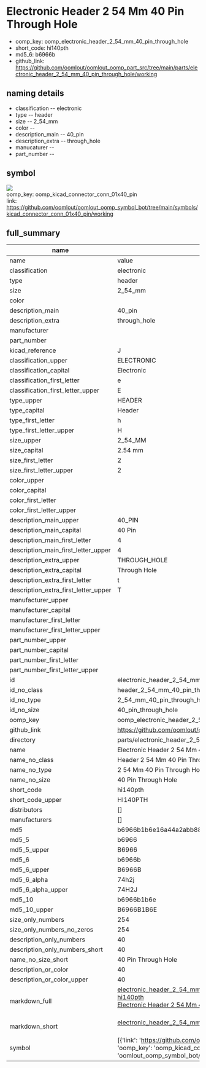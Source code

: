 # Electronic Header 2 54 Mm 40 Pin Through Hole

  
* oomp_key: oomp_electronic_header_2_54_mm_40_pin_through_hole 
* short_code: hi140pth
* md5_6: b6966b  
* github_link: https://github.com/oomlout/oomlout_oomp_part_src/tree/main/parts/electronic_header_2_54_mm_40_pin_through_hole/working  
## naming details
* classification -- electronic
* type -- header
* size -- 2_54_mm
* color -- 
* description_main -- 40_pin
* description_extra -- through_hole
* manucaturer -- 
* part_number -- 



## symbol

![](symbol/{index}/working/working_600.png)  
oomp_key: oomp_kicad_connector_conn_01x40_pin  
link: https://github.com/oomlout/oomlout_oomp_symbol_bot/tree/main/symbols/kicad_connector_conn_01x40_pin/working  


## full_summary
| name | value | 
| --- | --- | 
| name | value | 
| classification | electronic | 
| type | header | 
| size | 2_54_mm | 
| color |  | 
| description_main | 40_pin | 
| description_extra | through_hole | 
| manufacturer |  | 
| part_number |  | 
| kicad_reference | J | 
| classification_upper | ELECTRONIC | 
| classification_capital | Electronic | 
| classification_first_letter | e | 
| classification_first_letter_upper | E | 
| type_upper | HEADER | 
| type_capital | Header | 
| type_first_letter | h | 
| type_first_letter_upper | H | 
| size_upper | 2_54_MM | 
| size_capital | 2.54 mm | 
| size_first_letter | 2 | 
| size_first_letter_upper | 2 | 
| color_upper |  | 
| color_capital |  | 
| color_first_letter |  | 
| color_first_letter_upper |  | 
| description_main_upper | 40_PIN | 
| description_main_capital | 40 Pin | 
| description_main_first_letter | 4 | 
| description_main_first_letter_upper | 4 | 
| description_extra_upper | THROUGH_HOLE | 
| description_extra_capital | Through Hole | 
| description_extra_first_letter | t | 
| description_extra_first_letter_upper | T | 
| manufacturer_upper |  | 
| manufacturer_capital |  | 
| manufacturer_first_letter |  | 
| manufacturer_first_letter_upper |  | 
| part_number_upper |  | 
| part_number_capital |  | 
| part_number_first_letter |  | 
| part_number_first_letter_upper |  | 
| id | electronic_header_2_54_mm_40_pin_through_hole | 
| id_no_class | header_2_54_mm_40_pin_through_hole | 
| id_no_type | 2_54_mm_40_pin_through_hole | 
| id_no_size | 40_pin_through_hole | 
| oomp_key | oomp_electronic_header_2_54_mm_40_pin_through_hole | 
| github_link | https://github.com/oomlout/oomlout_oomp_part_src/tree/main/parts/electronic_header_2_54_mm_40_pin_through_hole/working | 
| directory | parts/electronic_header_2_54_mm_40_pin_through_hole | 
| name | Electronic Header 2 54 Mm 40 Pin Through Hole | 
| name_no_class | Header 2 54 Mm 40 Pin Through Hole | 
| name_no_type | 2 54 Mm 40 Pin Through Hole | 
| name_no_size | 40 Pin Through Hole | 
| short_code | hi140pth | 
| short_code_upper | HI140PTH | 
| distributors | [] | 
| manufacturers | [] | 
| md5 | b6966b1b6e16a44a2abb887df334e17a | 
| md5_5 | b6966 | 
| md5_5_upper | B6966 | 
| md5_6 | b6966b | 
| md5_6_upper | B6966B | 
| md5_6_alpha | 74h2j | 
| md5_6_alpha_upper | 74H2J | 
| md5_10 | b6966b1b6e | 
| md5_10_upper | B6966B1B6E | 
| size_only_numbers | 254 | 
| size_only_numbers_no_zeros | 254 | 
| description_only_numbers | 40 | 
| description_only_numbers_short | 40 | 
| name_no_size_short | 40 Pin Through Hole | 
| description_or_color | 40 | 
| description_or_color_upper | 40 | 
| markdown_full | [electronic_header_2_54_mm_40_pin_through_hole](https://github.com/oomlout/oomlout_oomp_part_src/tree/main/parts/electronic_header_2_54_mm_40_pin_through_hole/working)<br>[hi140pth](https://github.com/oomlout/oomlout_oomp_part_src/tree/main/parts/electronic_header_2_54_mm_40_pin_through_hole/working)<br>[Electronic Header 2 54 Mm 40 Pin Through Hole](https://github.com/oomlout/oomlout_oomp_part_src/tree/main/parts/electronic_header_2_54_mm_40_pin_through_hole/working)<br><br> | 
| markdown_short | [electronic_header_2_54_mm_40_pin_through_hole](https://github.com/oomlout/oomlout_oomp_part_src/tree/main/parts/electronic_header_2_54_mm_40_pin_through_hole/working)<br><br> | 
| symbol | [{'link': 'https://github.com/oomlout/oomlout_oomp_symbol_bot/tree/main/symbols/kicad_connector_conn_01x40_pin', 'oomp_key': 'oomp_kicad_connector_conn_01x40_pin', 'directory': 'oomlout_oomp_symbol_bot/symbols/kicad_connector_conn_01x40_pin//working/working.kicad_sym', 'index': 0}] | 
